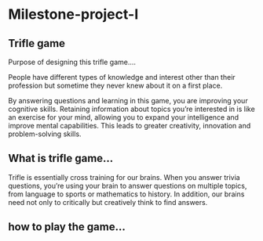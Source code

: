 <h1>Milestone-project-I</h1>

<h2>Trifle game</h2>

<p>Purpose of designing this trifle game....

People have different types of knowledge and interest other than their profession but sometime they never knew about it on a first place. 

By answering questions and learning in this game, you  are improving your cognitive skills. Retaining information about topics you’re interested in is like an exercise for your mind, allowing you to expand your intelligence and improve mental capabilities. This leads to greater creativity, innovation and problem-solving skills.</p>

<h2>What is trifle game...</h2>

<p>Trifle is essentially cross training for our brains. When you answer trivia questions, you’re using your brain to answer questions on multiple topics, from language to sports or mathematics to history. In addition, our brains need not only to critically but creatively think to find answers.</p>

<h2>how to play the game...</h2>


